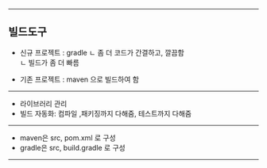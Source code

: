 
---
빌드도구
---
- 신규 프로젝트 : gradle
                   ㄴ 좀 더 코드가 간결하고, 깔끔함  
                   ㄴ 빌드가 좀 더 빠름  

- 기존 프로젝트  : maven 으로 빌드하여 함

---
- 라이브러리 관리
- 빌드 자동화: 컴파일 ,패키징까지 다해줌, 테스트까지 다해줌

---
- maven은  src, pom.xml 로 구성
- gradle은 src, build.gradle 로 구성



---
